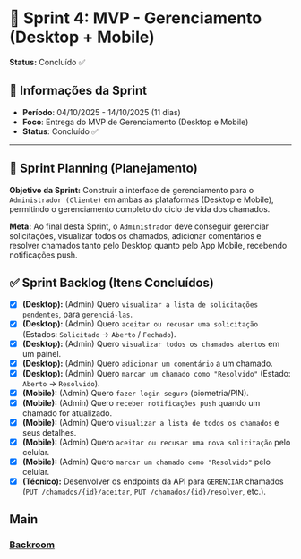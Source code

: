 # 🏁 Sprint 4: MVP - Gerenciamento (Desktop + Mobile)

**Status:** Concluído ✅

## 📅 Informações da Sprint

- **Período**: 04/10/2025 - 14/10/2025 (11 dias)
- **Foco**: Entrega do MVP de Gerenciamento (Desktop e Mobile)
- **Status**: Concluído ✅

---

## 🎯 Sprint Planning (Planejamento)

**Objetivo da Sprint:** Construir a interface de gerenciamento para o `Administrador (Cliente)` em ambas as plataformas (Desktop e Mobile), permitindo o gerenciamento completo do ciclo de vida dos chamados.

**Meta:** Ao final desta Sprint, o `Administrador` deve conseguir gerenciar solicitações, visualizar todos os chamados, adicionar comentários e resolver chamados tanto pelo Desktop quanto pelo App Mobile, recebendo notificações push.

## ✅ Sprint Backlog (Itens Concluídos)

- [x] **(Desktop):** (Admin) Quero `visualizar a lista de solicitações pendentes`, para `gerenciá-las`.
- [x] **(Desktop):** (Admin) Quero `aceitar ou recusar uma solicitação` (Estados: `Solicitado` -> `Aberto` / `Fechado`).
- [x] **(Desktop):** (Admin) Quero `visualizar todos os chamados abertos` em um painel.
- [x] **(Desktop):** (Admin) Quero `adicionar um comentário` a um chamado.
- [x] **(Desktop):** (Admin) Quero `marcar um chamado como "Resolvido"` (Estado: `Aberto` -> `Resolvido`).
- [x] **(Mobile):** (Admin) Quero `fazer login seguro` (biometria/PIN).
- [x] **(Mobile):** (Admin) Quero `receber notificações push` quando um chamado for atualizado.
- [x] **(Mobile):** (Admin) Quero `visualizar a lista de todos os chamados` e seus detalhes.
- [x] **(Mobile):** (Admin) Quero `aceitar ou recusar uma nova solicitação` pelo celular.
- [x] **(Mobile):** (Admin) Quero `marcar um chamado como "Resolvido"` pelo celular.
- [x] **(Técnico):** Desenvolver os endpoints da API para `GERENCIAR` chamados (`PUT /chamados/{id}/aceitar`, `PUT /chamados/{id}/resolver`, etc.).

## Main

### [Backroom](https://github.com/CordeiroGente/Backroom/tree/main)
